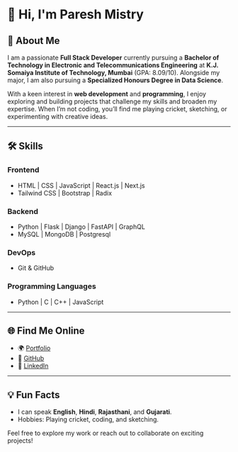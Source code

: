 # 👋 Hi, I'm Paresh Mistry

## 🚀 About Me
I am a passionate **Full Stack Developer** currently pursuing a **Bachelor of Technology in Electronic and Telecommunications Engineering** at **K.J. Somaiya Institute of Technology, Mumbai** (GPA: 8.09/10). Alongside my major, I am also pursuing a **Specialized Honours Degree in Data Science**.

With a keen interest in **web development** and **programming**, I enjoy exploring and building projects that challenge my skills and broaden my expertise. When I’m not coding, you’ll find me playing cricket, sketching, or experimenting with creative ideas.

---

## 🛠️ Skills

### **Frontend**
- HTML | CSS | JavaScript | React.js | Next.js
- Tailwind CSS | Bootstrap | Radix

### **Backend**
- Python | Flask | Django | FastAPI | GraphQL
- MySQL | MongoDB | Postgresql 

### **DevOps**
- Git & GitHub

### **Programming Languages**
- Python | C | C++ | JavaScript

---

## 🌐 Find Me Online
- 🌍 [Portfolio](https://paresh-mistry.github.io/paresh-dev)
- 🐙 [GitHub](https://github.com/Paresh-Mistry)
- 💼 [LinkedIn](https://www.linkedin.com/in/paresh-mistry-975b64270/)

---

## 💡 Fun Facts
- I can speak **English**, **Hindi**, **Rajasthani**, and **Gujarati**.
- Hobbies: Playing cricket, coding, and sketching.

Feel free to explore my work or reach out to collaborate on exciting projects!


<!---
Paresh-Mistry/Paresh-Mistry is a ✨ special ✨ repository because its `README.md` (this file) appears on your GitHub profile.
You can click the Preview link to take a look at your changes.
--->
